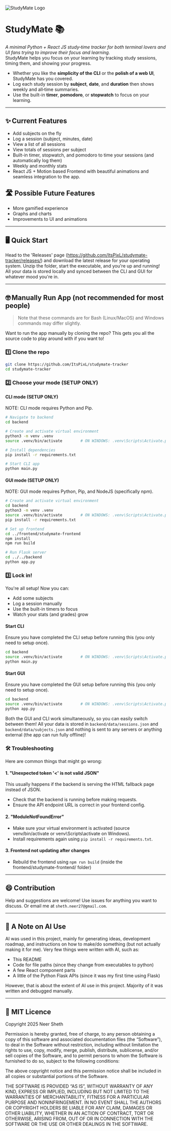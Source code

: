 ![StudyMate Logo](logo.png)

# StudyMate 📚

_A minimal Python + React JS study‑time tracker for both terminal lovers and UI fans trying to improve their focus and learning._  
StudyMate helps you focus on your learning by tracking study sessions, timing them, and showing your progress.

- Whether you like the **simplicity of the CLI** or the **polish of a web UI**, StudyMate has you covered.
- Log each study session by **subject**, **date**, and **duration** then shows weekly and all‑time summaries.
- Use the built-in **timer**, **pomodoro**, or **stopwatch** to focus on your learning.

---

## ✨ Current Features

- Add subjects on the fly
- Log a session (subject, minutes, date)
- View a list of all sessions
- View totals of sessions per subject
- Built-in timer, stopwatch, and pomodoro to time your sessions (and automatically log them)
- Weekly and monthly stats
- React JS + Motion based Frontend with beautiful animations and seamless integration to the app.

## 🛣️ Possible Future Features

- More gamified experience
- Graphs and charts
- Improvements to UI and animations

---

## 🖥️ Quick Start

Head to the 'Releases' page (https://github.com/ItsPixL/studymate-tracker/releases/) and download the latest release for your operating system.
Unzip the folder, start the executable, and you're up and running!
All your data is stored locally and synced between the CLI and GUI for whatever mood you're in.

---

## 🤓 Manually Run App (not recommended for most people)

> Note that these commands are for Bash (Linux/MacOS) and Windows commands may differ slightly.

Want to run the app manually by cloning the repo? This gets you all the source code to play around with if you want to!

### 1️⃣ Clone the repo

```bash
git clone https://github.com/ItsPixL/studymate-tracker
cd studymate-tracker
```

### 2️⃣ Choose your mode (SETUP ONLY)

#### CLI mode (SETUP ONLY)

NOTE: CLI mode requires Python and Pip.

```bash
# Navigate to backend
cd backend

# Create and activate virtual environment
python3 -m venv .venv
source .venv/bin/activate        # ON WINDOWS: .venv\Scripts\Activate.ps1

# Install dependencies
pip install -r requirements.txt

# Start CLI app
python main.py
```

#### GUI mode (SETUP ONLY)

NOTE: GUI mode requires Python, Pip, and NodeJS (specifically npm).

```bash
# Create and activate virtual environment
cd backend
python3 -m venv .venv
source .venv/bin/activate        # ON WINDOWS: .venv\Scripts\Activate.ps1
pip install -r requirements.txt

# Set up frontend
cd ../frontend/studymate-frontend
npm install
npm run build

# Run Flask server
cd ../../backend
python app.py
```

### 3️⃣ Lock in!

You're all setup! Now you can:

- Add some subjects
- Log a session manually
- Use the built-in timers to focus
- Watch your stats (and grades) grow

#### Start CLI

Ensure you have completed the CLI setup before running this (you only need to setup once).

```bash
cd backend
source .venv/bin/activate        # ON WINDOWS: .venv\Scripts\Activate.ps1
python main.py
```

#### Start GUI

Ensure you have completed the GUI setup before running this (you only need to setup once).

```bash
cd backend
source .venv/bin/activate        # ON WINDOWS: .venv\Scripts\Activate.ps1
python app.py
```

Both the GUI and CLI work simultaneously, so you can easily switch between them! All your data is stored in `backend/data/sessions.json` and `backend/data/subjects.json` and nothing is sent to any servers or anything external (the app can run fully offline)!

### 🛠️ Troubleshooting

Here are common things that might go wrong:

#### 1. "Unexpected token '<' is not valid JSON"

This usually happens if the backend is serving the HTML fallback page instead of JSON.

- Check that the backend is running before making requests.
- Ensure the API endpoint URL is correct in your frontend config.

#### 2. "ModuleNotFoundError"

- Make sure your virtual environment is activated (source venv/bin/activate or venv\Scripts\activate on Windows).
- Install requirements again using `pip install -r requirements.txt`.

#### 3. Frontend not updating after changes

- Rebuild the frontend using `npm run build` (inside the frontend/studymate-frontend/ folder)

---

## 😄 Contribution

Help and suggestions are welcome! Use issues for anything you want to discuss. Or email me at `sheth.neer27@gmail.com`.

---

## 🤖 A Note on AI Use

AI was used in this project, mainly for generating ideas, development roadmap, and instructions on how to make/do something (but not actually making it for me). Very few things were written with AI, such as:

- This README
- Code for file paths (since they change from executables to python)
- A few React component parts
- A little of the Python Flask APIs (since it was my first time using Flask)

However, that is about the extent of AI use in this project. Majority of it was written and debugged manually.

---

## 📃 MIT Licence

Copyright 2025 Neer Sheth

Permission is hereby granted, free of charge, to any person obtaining a copy of this software and associated documentation files (the “Software”), to deal in the Software without restriction, including without limitation the rights to use, copy, modify, merge, publish, distribute, sublicense, and/or sell copies of the Software, and to permit persons to whom the Software is furnished to do so, subject to the following conditions:

The above copyright notice and this permission notice shall be included in all copies or substantial portions of the Software.

THE SOFTWARE IS PROVIDED “AS IS”, WITHOUT WARRANTY OF ANY KIND, EXPRESS OR IMPLIED, INCLUDING BUT NOT LIMITED TO THE WARRANTIES OF MERCHANTABILITY, FITNESS FOR A PARTICULAR PURPOSE AND NONINFRINGEMENT. IN NO EVENT SHALL THE AUTHORS OR COPYRIGHT HOLDERS BE LIABLE FOR ANY CLAIM, DAMAGES OR OTHER LIABILITY, WHETHER IN AN ACTION OF CONTRACT, TORT OR OTHERWISE, ARISING FROM, OUT OF OR IN CONNECTION WITH THE SOFTWARE OR THE USE OR OTHER DEALINGS IN THE SOFTWARE.
